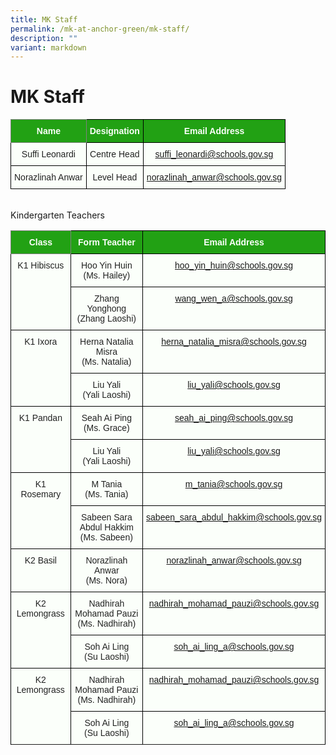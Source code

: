 ```yaml
---
title: MK Staff
permalink: /mk-at-anchor-green/mk-staff/
description: ""
variant: markdown
---
```

MK Staff
========
<style type="text/css">
.tg  {border-collapse:collapse;border-spacing:0;}
.tg td{border-color:black;border-style:solid;border-width:1px;font-family:Arial, sans-serif;font-size:14px;
  overflow:hidden;padding:10px 5px;word-break:normal;}
.tg th{border-color:black;border-style:solid;border-width:1px;font-family:Arial, sans-serif;font-size:14px;
  font-weight:normal;overflow:hidden;padding:10px 5px;word-break:normal;}
.tg .tg-pk3b{background-color:#FBFFFA;color:#222;text-align:center;vertical-align:top}
.tg .tg-rk1q{background-color:#22A114;border-color:inherit;color:#FBFFFA;font-weight:bold;text-align:center;vertical-align:middle}
.tg .tg-xn89{background-color:#22A114;color:#FBFFFA;font-weight:bold;text-align:center;vertical-align:middle}
.tg .tg-bnp4{background-color:#FBFFFA;color:#222;font-weight:bold;text-align:center;vertical-align:middle}
</style>
<table class="tg">
<thead>
  <tr>
    <th class="tg-rk1q"><span style="color:#FBFFFA;background-color:#22A114">Name</span></th>
    <th class="tg-xn89"><span style="color:#FBFFFA;background-color:#22A114">Designation</span></th>
    <th class="tg-xn89"><span style="color:#FBFFFA;background-color:#22A114">Email Address</span></th>
  </tr>
</thead>
<tbody>
  <tr>
    <td class="tg-pk3b"><span style="font-weight:normal">Suffi Leonardi</span></td>
    <td class="tg-pk3b"><span style="font-weight:normal">Centre Head</span></td>
    <td class="tg-pk3b"><span style="font-weight:normal"><a href="mailto:lau_yin_siong_winnie@schools.gov.sg">suffi_leonardi@schools.gov.sg</a></span></td>
  </tr>
	<tr>
    <td class="tg-pk3b"><span style="font-weight:normal">Norazlinah Anwar</span></td>
    <td class="tg-pk3b"><span style="font-weight:normal">Level Head</span></td>
    <td class="tg-pk3b"><span style="font-weight:normal"><a href="mailto:norazlinah_anwar@schools.gov.sg">norazlinah_anwar@schools.gov.sg</a></span></td>
  </tr>
</tbody>
</table>
<br>
Kindergarten Teachers
<style type="text/css">
.tg  {border-collapse:collapse;border-spacing:0;}
.tg td{border-color:black;border-style:solid;border-width:1px;font-family:Arial, sans-serif;font-size:14px;
  overflow:hidden;padding:10px 5px;word-break:normal;}
.tg th{border-color:black;border-style:solid;border-width:1px;font-family:Arial, sans-serif;font-size:14px;
  font-weight:normal;overflow:hidden;padding:10px 5px;word-break:normal;}
.tg .tg-pk3b{background-color:#FBFFFA;color:#222;text-align:center;vertical-align:top}
.tg .tg-rk1q{background-color:#22A114;border-color:inherit;color:#FBFFFA;font-weight:bold;text-align:center;vertical-align:middle}
.tg .tg-xn89{background-color:#22A114;color:#FBFFFA;font-weight:bold;text-align:center;vertical-align:middle}
.tg .tg-bnp4{background-color:#FBFFFA;color:#222;font-weight:bold;text-align:center;vertical-align:middle}
</style>
<table class="tg">
<thead>
  <tr>
    <th class="tg-rk1q"><span style="color:#FBFFFA;background-color:#22A114">Class</span></th>
    <th class="tg-xn89"><span style="color:#FBFFFA;background-color:#22A114">Form Teacher</span></th>
    <th class="tg-xn89"><span style="color:#FBFFFA;background-color:#22A114">Email Address</span></th>
  </tr>
</thead>
<tbody>
  <tr>
    <td class="tg-pk3b" rowspan="2"><span style="font-weight:normal">K1 Hibiscus</span></td>
    <td class="tg-pk3b"><span style="font-weight:normal">Hoo Yin Huin<br>
(Ms. Hailey)</span></td>
    <td class="tg-pk3b"><span style="font-weight:normal"><a href="mailto:nadhirah_mohamad_pauzi@schools.gov.sg">hoo_yin_huin@schools.gov.sg</a></span></td>
  </tr>
  <tr>
    <td class="tg-pk3b"><span style="font-weight:normal">Zhang Yonghong<br>(Zhang Laoshi)</span></td>
    <td class="tg-pk3b"><span style="font-weight:normal"><a href="mailto:wang_wen_a@schools.gov.sg">wang_wen_a@schools.gov.sg</a></span></td>
  </tr>
 <tr>
    <td class="tg-pk3b" rowspan="2"><span style="font-weight:normal">K1 Ixora</span></td>
    <td class="tg-pk3b"><span style="font-weight:normal">Herna Natalia Misra<br>(Ms. Natalia)</span></td>
    <td class="tg-pk3b"><span style="font-weight:normal"><a href="mailto:hidayah_binte_yahya@schools.gov.sg">herna_natalia_misra@schools.gov.sg</a></span></td>
  </tr>
  <tr>
    <td class="tg-pk3b"><span style="font-weight:normal">Liu Yali<br>(Yali Laoshi)</span></td>
    <td class="tg-pk3b"><span style="font-weight:normal"><a href="mailto:m_tania@schools.gov.sg">liu_yali@schools.gov.sg</a></span></td>
  </tr>
			 
 <tr>
    <td class="tg-pk3b" rowspan="2"><span style="font-weight:normal">K1 Pandan</span></td>
    <td class="tg-pk3b"><span style="font-weight:normal">Seah Ai Ping<br>(Ms. Grace)</span></td>
    <td class="tg-pk3b"><span style="font-weight:normal"><a href="mailto:m_tania@schools.gov.sg">seah_ai_ping@schools.gov.sg </a></span></td>
 </tr>
  <tr>
    <td class="tg-pk3b"><span style="font-weight:normal">Liu Yali<br>
(Yali Laoshi)</span></td>
    <td class="tg-pk3b"><span style="font-weight:normal"><a href="mailto:wang_wen_a@schools.gov.sg">liu_yali@schools.gov.sg </a></span></td>
  </tr>
			
 <tr>
    <td class="tg-pk3b" rowspan="2"><span style="font-weight:normal">K1 Rosemary</span></td>
    <td class="tg-pk3b"><span style="font-weight:normal">M Tania<br>
(Ms. Tania)</span></td>
    <td class="tg-pk3b"><span style="font-weight:normal"><a href="mailto:hoo_yin_huin@schools.gov.sg">m_tania@schools.gov.sg</a></span></td>
  </tr>
  <tr>
    <td class="tg-pk3b"><span style="font-weight:normal">Sabeen Sara Abdul Hakkim<br>(Ms. Sabeen)</span></td>
    <td class="tg-pk3b"><span style="font-weight:normal"><a href="mailto:soh_ai_ling_a@schools.gov.sg">sabeen_sara_abdul_hakkim@schools.gov.sg</a></span></td>
  </tr>
  <tr>
    <td class="tg-pk3b"><span style="font-weight:normal">K2 Basil </span></td>
    <td class="tg-pk3b"><span style="font-weight:normal">Norazlinah Anwar<br>(Ms. Nora)</span></td>
    <td class="tg-pk3b"><span style="font-weight:normal"><a href="mailto:tan_hwee_shin_clarie@schools.gov.sg">norazlinah_anwar@schools.gov.sg</a></span></td>
  </tr>		 
  <tr>
    <td class="tg-pk3b" rowspan="2"><span style="font-weight:normal">K2 Lemongrass</span></td>
    <td class="tg-pk3b"><span style="font-weight:normal">Nadhirah Mohamad Pauzi<br>(Ms. Nadhirah)</span></td>
    <td class="tg-pk3b"><span style="font-weight:normal"><a href="mailto:norazlinah_anwar@schools.gov.sg">nadhirah_mohamad_pauzi@schools.gov.sg</a></span></td>
  </tr>
  <tr>
    <td class="tg-pk3b"><span style="font-weight:normal">Soh Ai Ling
<br>(Su Laoshi)</span></td>
    <td class="tg-pk3b"><span style="font-weight:normal"><a href="mailto:shabreen_begham_shaik_liyakatali@schools.gov.sg">soh_ai_ling_a@schools.gov.sg</a></span></td>
  </tr>
  <tr>
    <td class="tg-pk3b" rowspan="2"><span style="font-weight:normal">K2 Lemongrass</span></td>
    <td class="tg-pk3b"><span style="font-weight:normal">Nadhirah Mohamad Pauzi<br>(Ms. Nadhirah)</span></td>
    <td class="tg-pk3b"><span style="font-weight:normal"><a href="mailto:norazlinah_anwar@schools.gov.sg">nadhirah_mohamad_pauzi@schools.gov.sg</a></span></td>
  </tr>
  <tr>
    <td class="tg-pk3b"><span style="font-weight:normal">Soh Ai Ling
<br>(Su Laoshi)</span></td>
    <td class="tg-pk3b"><span style="font-weight:normal"><a href="mailto:shabreen_begham_shaik_liyakatali@schools.gov.sg">soh_ai_ling_a@schools.gov.sg</a></span></td>
	</tr><tr></tr>
</tbody>
</table>